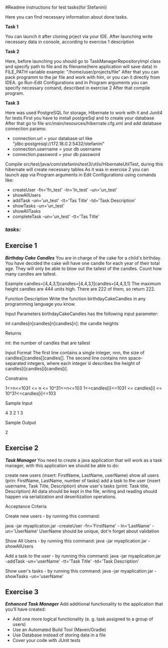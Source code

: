 #Readme instructions for test tasks(for Stefanini)

Here you can find necessary information about done tasks.

**Task 1**

You can launch it after cloning prject via your IDE.
After launching write necessary data in console, according to exercise 1 description

**Task 2**

Here, before launching you should go to TaskManagerRepositoryImpl class and specify path to file and its filename(here application will save data) in FILE_PATH variable
example: "/home/user/projects/file"
After that you can pack programm to the jar file and work with him, or you can it directly from IDEA.
go Run-Edit Configurations and in Program arguments you can specify necessary comand, described in exercise 2
After that compile program.

**Task 3**

Here was used PostgreSQL for storage, Hibernate to work with it and Junit4 for tests
First you have to install postgreSql and to create your database
After that go to file src/main/resources/hibernate.cfg.xml and add database connection params:
  - connection.url = your database url like "jdbc:postgresql://172.18.0.2:5432/stefanini"
  - connection.username = your db username
  - connection.password = your db password
  
Compile src/test/java/com/stefanini/test3/utils/HibernateUtilTest, during this hibernate will create necessary tables
As it was in exercise 2 you can launch app via Program arguments in Edit Configurations using comands like:
- createUser -fn='fn_test' -ln='ln_test' -un='un_test'
- showAllUsers
- addTask -un='un_test' -tt='Tas Title' -td='Task Description'
- showTasks -un='un_test'
- showAllTasks
- completeTask -un='un_test' -tt='Tas Title'



### _**tasks:**_

## Exercise 1

_**Birthday Cake Candles**_
You are in charge of the cake for a child's birthday. You have decided the cake will have one candle for each year of their total age. They will only be able to blow out the tallest of the candles. Count how many candles are tallest.

Example
candles=[4,4,3,1]candles=[4,4,3,1]candles=[4,4,3,1]
The maximum height candles are 444 units high. There are 222 of them, so return 222.

Function Description
Write the function birthdayCakeCandles in any programming language you know.

Input Parameters
birthdayCakeCandles has the following input parameter:

int candles[n]candles[n]candles[n]: the candle heights


Returns

int: the number of candles that are tallest


Input Format
The first line contains a single integer, nnn, the size of candles[]candles[]candles[].
The second line contains nnn space-separated integers, where each integer iii describes the height of candles[i]candles[i]candles[i].

Constrains

1<=n<=1031 <= n <= 10^31<=n<=103
1<=candles[i]<=1031 <= candles[i] <= 10^31<=candles[i]<=103


Sample Input

4
3 2 1 3


Sample Output

2


## Exercise 2

**_Task Manager_**
You need to create a java application that will work as a task manager, with this application we should be able to do:

create new users (insert: FirstName, LastName, userName)
show all users (prin: FirstName, LastName, number of tasks)
add a task to the user (insert username, Task Title, Description)
show user's tasks (print: Task title, Description)
All data should be kept in the file, writing and reading should happen via serialization and deserilization operations.


Acceptance Criteria

Create new users - by running this command:

java -jar myaplication.jar -createUser -fn='FirstName' - ln='LastName' -un='UserName'
UserName should be unique,  dot'n forget about validation


Show All Users - by running this command:
java -jar myaplication.jar -showAllUsers


Add a task to the user - by running this command:
java -jar myaplication.jar -addTask -un='userName' -tt='Task Title' -td='Task Description'


Show user's tasks - by running this command:
java -jar myaplication.jar -showTasks -un='userName'


## **Exercise 3**

_**Enhanced Task Manager**_
Add additional functionality to the application that you'll have   created:

- Add one more logical functionality (e. g. task assigned to a group of users)
- Use an Automated Build Tool (Maven/Gradle)
- Use Database instead of storing data in a file
- Cover your code with JUnit tests
